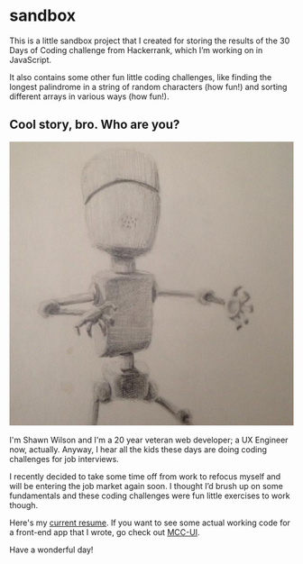 # sandbox

This is a little sandbox project that I created for storing the results of the 30 Days of Coding challenge from Hackerrank, which I’m working on in JavaScript.

It also contains some other fun little coding challenges, like finding the longest palindrome in a string of random characters (how fun!) and sorting different arrays in various ways (how fun!).

## Cool story, bro. Who are you?

![Robot](portfolio/robot.jpg)

I'm Shawn Wilson and I'm a 20 year veteran web developer; a UX Engineer now, actually. Anyway, I hear all the kids these days are doing coding challenges for job interviews.

I recently decided to take some time off from work to refocus myself and will be entering the job market again soon. I thought I’d brush up on some fundamentals and these coding challenges were fun little exercises to work though.

Here's my [current resume](https://www.dropbox.com/s/gx4u7vp8wks1xbt/Shawn_Wilson_Resume.pdf?dl=0). If you want to see some actual working code for a front-end app that I wrote, go check out [MCC-UI](https://github.com/goneplaid/mcc-ui).

Have a wonderful day!

